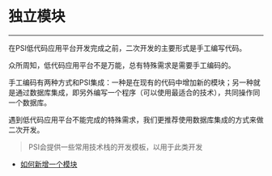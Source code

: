 # 独立模块

---

在PSI低代码应用平台开发完成之前，二次开发的主要形式是手工编写代码。

众所周知，低代码应用平台不是万能，总有特殊需求是需要手工编码的。

手工编码有两种方式和PSI集成：一种是在现有的代码中增加新的模块；另一种就是通过数据库集成，即另外编写一个程序（可以使用最适合的技术），共同操作同一个数据库。

遇到低代码应用平台不能完成的特殊需求，我们更推荐使用数据库集成的方式来做二次开发。
> PSI会提供一些常用技术栈的开发模板，以用于此类开发

- [如何新增一个模块](100.md)

